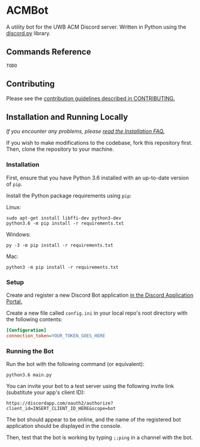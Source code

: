 # ACMBot
A utility bot for the UWB ACM Discord server. Written in Python using the [discord.py](discord.py) library.

## Commands Reference

`TODO`

## Contributing

Please see the [contribution guidelines described in CONTRIBUTING.](contributing)

## Installation and Running Locally

*If you encounter any problems, please [read the Installation FAQ.](installationFAQ)*

If you wish to make modifications to the codebase, fork this repository first. Then,
clone the repository to your machine.

### Installation

First, ensure that you have Python 3.6 installed with an up-to-date version of `pip`.

Install the Python package requirements using `pip`:

Linux:

```console
sudo apt-get install libffi-dev python3-dev
python3.6 -m pip install -r requirements.txt
```

Windows:

```console
py -3 -m pip install -r requirements.txt
```

Mac:

```console
python3 -m pip install -r requirements.txt
```

### Setup

Create and register a new Discord Bot application [in the Discord Application Portal.](discordapi)

Create a new file called `config.ini` in your local repo's root directory with the following
contents:

```ini
[Configuration]
connection_token=YOUR_TOKEN_GOES_HERE
```

### Running the Bot

Run the bot with the following command (or equivalent):

```command
python3.6 main.py
```

You can invite your bot to a test server using the following invite link (substitute your app's client ID):

`https://discordapp.com/oauth2/authorize?client_id=INSERT_CLIENT_ID_HERE&scope=bot`

The bot should appear to be online, and the name of the registered bot application should be
displayed in the console.

Then, test that the bot is working by typing `;;ping` in a channel with the bot.

[discord.py]: https://github.com/Rapptz/discord.py
[contributing]: .github/CONTRIBUTING
[installationFAQ]: docs/InstallationFAQ.md
[discordapi]: https://discordapp.com/developers/applications/me